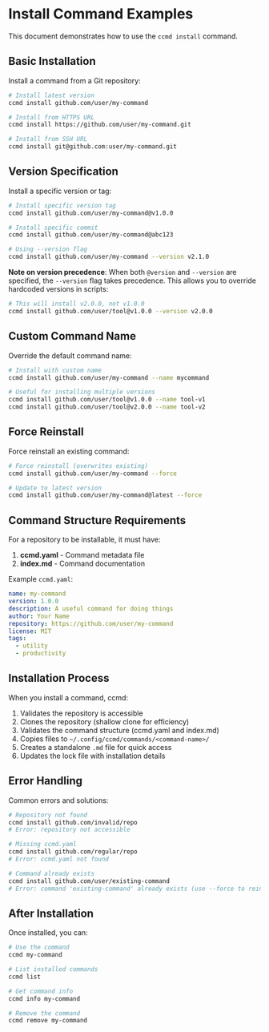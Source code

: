 # Install Command Examples

This document demonstrates how to use the `ccmd install` command.

## Basic Installation

Install a command from a Git repository:

```bash
# Install latest version
ccmd install github.com/user/my-command

# Install from HTTPS URL
ccmd install https://github.com/user/my-command.git

# Install from SSH URL
ccmd install git@github.com:user/my-command.git
```

## Version Specification

Install a specific version or tag:

```bash
# Install specific version tag
ccmd install github.com/user/my-command@v1.0.0

# Install specific commit
ccmd install github.com/user/my-command@abc123

# Using --version flag
ccmd install github.com/user/my-command --version v2.1.0
```

**Note on version precedence**: When both `@version` and `--version` are specified, the `--version` flag takes precedence. This allows you to override hardcoded versions in scripts:

```bash
# This will install v2.0.0, not v1.0.0
ccmd install github.com/user/tool@v1.0.0 --version v2.0.0
```

## Custom Command Name

Override the default command name:

```bash
# Install with custom name
ccmd install github.com/user/my-command --name mycommand

# Useful for installing multiple versions
ccmd install github.com/user/tool@v1.0.0 --name tool-v1
ccmd install github.com/user/tool@v2.0.0 --name tool-v2
```

## Force Reinstall

Force reinstall an existing command:

```bash
# Force reinstall (overwrites existing)
ccmd install github.com/user/my-command --force

# Update to latest version
ccmd install github.com/user/my-command@latest --force
```

## Command Structure Requirements

For a repository to be installable, it must have:

1. **ccmd.yaml** - Command metadata file
2. **index.md** - Command documentation

Example `ccmd.yaml`:

```yaml
name: my-command
version: 1.0.0
description: A useful command for doing things
author: Your Name
repository: https://github.com/user/my-command
license: MIT
tags:
  - utility
  - productivity
```

## Installation Process

When you install a command, ccmd:

1. Validates the repository is accessible
2. Clones the repository (shallow clone for efficiency)
3. Validates the command structure (ccmd.yaml and index.md)
4. Copies files to `~/.config/ccmd/commands/<command-name>/`
5. Creates a standalone `.md` file for quick access
6. Updates the lock file with installation details

## Error Handling

Common errors and solutions:

```bash
# Repository not found
ccmd install github.com/invalid/repo
# Error: repository not accessible

# Missing ccmd.yaml
ccmd install github.com/regular/repo
# Error: ccmd.yaml not found

# Command already exists
ccmd install github.com/user/existing-command
# Error: command 'existing-command' already exists (use --force to reinstall)
```

## After Installation

Once installed, you can:

```bash
# Use the command
ccmd my-command

# List installed commands
ccmd list

# Get command info
ccmd info my-command

# Remove the command
ccmd remove my-command
```